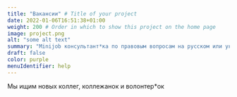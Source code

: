 ```yaml
---
title: "Вакансии" # Title of your project
date: 2022-01-06T16:51:38+01:00
weight: 200 # Order in which to show this project on the home page
image: project.png
alt: "some alt text"
summary: "Minijob консультант*ка по правовым вопросам на русском или украинском языке"
draft: false
color: purple
menuIdentifier: help
---
```


Мы ищим новых коллег, коллежанок и волонтер*ок